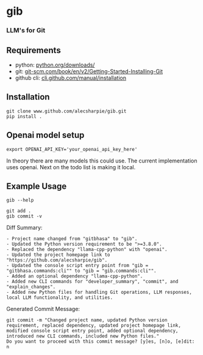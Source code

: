 # gib

### LLM's for Git

## Requirements
- python: [python.org/downloads/](https://www.python.org/downloads/)
- git: [git-scm.com/book/en/v2/Getting-Started-Installing-Git](https://git-scm.com/book/en/v2/Getting-Started-Installing-Git)
- github cli: [cli.github.com/manual/installation](https://cli.github.com/manual/installation)


## Installation
```
git clone www.github.com/alecsharpie/gib.git
pip install .
```

## Openai model setup
```
export OPENAI_API_KEY='your_openai_api_key_here'
```

In theory there are many models this could use. The current implementation uses openai. Next on the todo list is making it local.

## Example Usage
```
gib --help

git add .
gib commit -v
```
Diff Summary:
```
- Project name changed from "gitbhasa" to "gib".
- Updated the Python version requirement to be ">=3.8.0".
- Replaced the dependency "llama-cpp-python" with "openai".
- Updated the project homepage link to "https://github.com/alecsharpie/gib".
- Updated the console script entry point from "gib = "gitbhasa.commands:cli"" to "gib = "gib.commands:cli"".
- Added an optional dependency "llama-cpp-python".
- Added new CLI commands for "developer_summary", "commit", and "explain_changes".
- Added new Python files for handling Git operations, LLM responses, local LLM functionality, and utilities.
```
Generated Commit Message:
```
git commit -m "Changed project name, updated Python version requirement, replaced dependency, updated project homepage link, modified console script entry point, added optional dependency, introduced new CLI commands, included new Python files."
Do you want to proceed with this commit message? [y]es, [n]o, [e]dit: n
```
